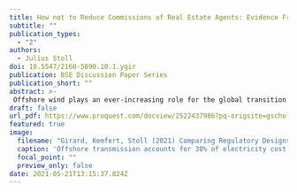 ```yaml
---
title: How not to Reduce Commissions of Real Estate Agents: Evidence From Germany
subtitle: ""
publication_types:
  - "2"
authors:
  - Julius Stoll
doi: 10.5547/2160-5890.10.1.ygir
publication: BSE Discussion Paper Series
publication_short: ""
abstract: >-
 Offshore wind plays an ever-increasing role for the global transition to renewable energy. For offshore wind energy to be successful, cost-effective transport of the produced electricity to shore is necessary. The development and operation of the offshore transmission asset is costly and regulated differently across the globe. In this paper, we collect a unique data set that allows to compare cost and quality of offshore transmission assets in two countries with different regulations. With project level data we can control for geographical and technical difference to assess which regulatory design might lead to lower economic costs for the offshore transmission asset. We find that a competitive regime that promotes the integration of wind farm and transmission leads to lower transmission cost and similar transmission availability.
draft: false
url_pdf: https://www.proquest.com/docview/2522437986?pq-origsite=gscholar&fromopenview=true
featured: true
image:
  filename: "Girard, Kemfert, Stoll (2021) Comparing Regulatory Designs for the Transmission of Offshore Wind Energy.pdf"
  caption: 'Offshore transmission accounts for 30% of electricity cost.'
  focal_point: ""
  preview_only: false
date: 2021-05-21T13:15:37.824Z
---
```

